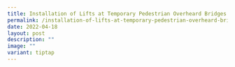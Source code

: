 ```yaml
---
title: Installation of Lifts at Temporary Pedestrian Overheard Bridges
permalink: /installation-of-lifts-at-temporary-pedestrian-overheard-bridges/
date: 2022-04-18
layout: post
description: ""
image: ""
variant: tiptap
---
```


